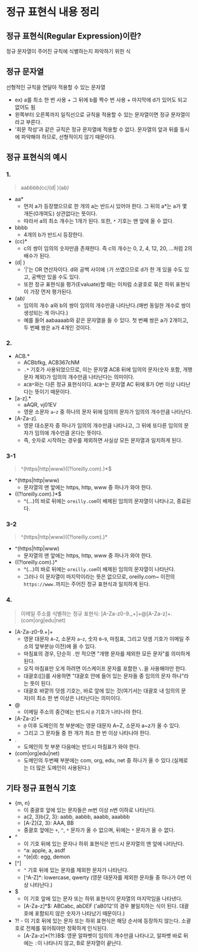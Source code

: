 # 정규 표현식 내용 정리
## 정규 표현식(Regular Expression)이란?
정규 문자열이 주어진 규칙에 식별하는지 파악하기 위한 식

## 정규 문자열
선형적인 규칙을 연달아 적용할 수 있는 문자열
* ex) a를 최소 한 번 사용 + 그 뒤에 b를 짝수 번 사용 + 마지막에 d가 있어도 되고 없어도 됨
* 왼쪽부터 오른쪽까지 일직선으로 규칙을 적용할 수 있는 문자열이면 정규 문자열이라고 부른다.
* '회문 작성'과 같은 규칙은 정규 문자열에 적용할 수 없다. 문자열의 앞과 뒤를 동시에 파악해야 하므로, 선형적이지 않기 때문이다.

## 정규 표현식의 예시
### 1.
>aa*bbbb(cc)*(d| )(a*b)*
* aa*
  * 먼저 a가 등장했으므로 한 개의 a는 반드시 있어야 한다. 그 뒤의 a*는 a가 몇 개든(0개여도) 상관없다는 뜻이다.
  * 따라서 a의 최소 개수는 1개가 된다. 또한, `*` 기호는 맨 앞에 올 수 없다.
* bbbb
  * 4개의 b가 반드시 등장한다.
* (cc)*
  * c의 쌍이 임의의 숫자만큼 존재한다. 즉 c의 개수는 0, 2, 4, 12, 20, ...처럼 2의 배수가 된다.
* (d| )
  * '|'는 OR 연산자이다. d와 공백 사이에 `|`가 쓰였으므로 d가 한 개 있을 수도 있고, 공백만 있을 수도 있다.
  * 또한 정규 표현식을 평가(Evaluate)할 때는 이처럼 소괄호로 묶은 하위 표현식이 가장 먼저 평가된다.
* (a*b)*
  * 임의의 개수 a와 b의 쌍이 임의의 개수만큼 나타난다.(매번 동일한 개수로 쌍이 생성되는 게 아니다.)
  * 예를 들어 aabaaaab와 같은 문자열을 들 수 있다. 첫 번째 쌍은 a가 2개이고, 두 번째 쌍은 a가 4개인 것이다.

### 2.
* ACB.*
  * ACBbfkg, ACB367cNM
  * `.*` 기호가 사용되었으므로, 이는 문자열 ACB 뒤에 임의의 문자(숫자 포함, 개행 문자 제외)가 임의의 개수만큼 나타난다는 의미이다.
  * `ACB*`와는 다른 정규 표현식이다. `ACB*`는 문자열 AC 뒤에 B가 0번 이상 나타난다는 뜻이기 때문이다.
* [a-z].*
  * aAQR, vj01EV
  * 영문 소문자 `a~z` 중 하나의 문자 뒤에 임의의 문자가 임의의 개수만큼 나타난다.
* [A-Za-z]*.*
  * 영문 대소문자 중 하나가 임의의 개수만큼 나타나고, 그 뒤에 또다른 임의의 문자가 임의애 개수만큼 온다는 뜻이다.
  * 즉, 숫자로 시작하는 경우를 제외하면 사실상 모든 문자열과 일치하게 된다.

### 3-1
>^(https|http|www)((?!oreilly.com).)*$
* ^(https|http|www)
  * 문자열의 맨 앞에는 https, http, www 중 하나가 와야 한다.
* ((?!oreilly.com).)*$
  * ^(...)의 바로 뒤에는 `oreilly.com`이 배제된 임의의 문자열이 나타나고, 종료된다.

### 3-2
>^(https|http|www)((?!oreilly.com).)*
* ^(https|http|www)
  * 문자열의 맨 앞에는 https, http, www 중 하나가 와야 한다.
* ((?!oreilly.com).)*
  * ^(...)의 바로 뒤에는 `oreilly.com`이 배제된 임의의 문자열이 나타난다.
  * 그러나 이 문자열이 마지막이라는 뜻은 없으므로, oreilly.com~ 이전의 `https://www.`까지는 주어진 정규 표현식과 일치하게 된다.


### 4.
>이메일 주소를 식별하는 정규 표현식: [A-Za-z0-9\._+]+@[A-Za-z]+\.(com|org|edu|net)
* [A-Za-z0-9\.+]+
  * 영문 대문자 `A~Z`, 소문자 `a~z`, 숫자 `0~9`, 마침표, 그리고 덧셈 기호가 이메일 주소의 앞부분(`@` 이전)에 올 수 있다.
  * 마침표의 경우, 단순히 `.`만 적으면 "개행 문자를 제외한 모든 문자"를 의미하게 된다.
  * 오직 마침표만 오게 하려면 이스케이프 문자를 포함한 `\.`을 사용해야만 한다.
  * 대괄호([])를 사용하면 "대괄호 안에 들어 있는 문자들 중 임의의 문자 하나"라는 뜻이 된다.
  * 대괄호 바깥의 덧셈 기호는, 바로 앞에 있는 것(여기서는 대괄호 내 임의의 문자)이 최소 한 번 이상은 나타난다는 의미이다.
* @
  * 이메일 주소의 중간에는 반드시 `@` 기호가 나타나야 한다.
* [A-Za-z]+
  * `@` 이후 도메인의 첫 부분에는 영문 대문자 A~Z, 소문자 a~z가 올 수 있다.
  * 그리고 그 문자들 중 한 개가 최소 한 번 이상 나타나야 한다.
* .
  * 도메인의 첫 부분 다음에는 반드시 마침표가 와야 한다.
* (com|org|edu|net)
  * 도메인의 두번째 부분에는 com, org, edu, net 중 하나가 올 수 있다.(실제로는 더 많은 도메인이 사용된다.)

## 기타 정규 표현식 기호
* {m, n}
  * 이 중괄호 앞에 있는 문자들은 m번 이상 n번 이하로 나타난다.
  * a{2, 3}b{2, 3}: aabb, aabbb, aaabb, aaabbb
  * [A-Z]{2, 3}: AAA, BB
  * 중괄호 앞에는 `+`, `^`, `*` 문자가 올 수 없으며, 뒤에는 `*` 문자가 올 수 없다.
* ^
  * 이 기호 뒤에 있는 문자나 하위 표현식은 반드시 문자열의 맨 앞에 나타난다.
  * ^a: apple, a, asdf
  * ^(e|d): egg, demon
* [^]
  * `^` 기호 뒤에 있는 문자를 제외한 문자가 나타난다.
  * [^A-Z]*: lowercase, qwerty (영문 대문자를 제외한 문자들 중 하나가 0번 이상 나타난다.)
* $
  * 이 기호 앞에 있는 문자 또는 하위 표현식이 문자열의 마지막임을 나타낸다.
  * [A-Za-z]*$: ABCabc, abDEF ('aB012'의 경우 불일치하는 식이 된다. 대괄호에 포함되지 않은 숫자가 나타났기 때문이다.)
* ?! - 이 기호 뒤에 있는 문자 또는 하위 표현식은 해당 순서에 등장하지 않는다. 소괄호로 전체를 묶어줘야만 정확하게 인식된다.
  * [A-Za-z]*(?!:)B$: 영문 알파벳이 임의의 개수만큼 나타나고, 알파벳 바로 뒤에는 `:`이 나타나지 않고, B로 문자열이 끝난다.

